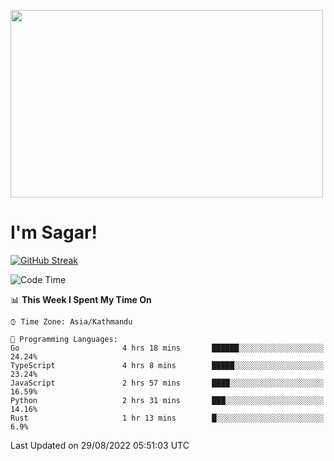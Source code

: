
<img src="https://media.giphy.com/media/3ornk57KwDXf81rjWM/giphy.gif" width="500" height="300" frameBorder="0" class="giphy-embed" allowFullScreen></img>

#   I'm Sagar!
[![GitHub Streak](https://github-readme-streak-stats.herokuapp.com/?user=sgr2848)](https://git.io/streak-stats)
<!--START_SECTION:waka-->
![Code Time](http://img.shields.io/badge/Code%20Time-2%2C765%20hrs%2049%20mins-blue)

📊 **This Week I Spent My Time On** 

```text
⌚︎ Time Zone: Asia/Kathmandu

💬 Programming Languages: 
Go                       4 hrs 18 mins       ██████░░░░░░░░░░░░░░░░░░░   24.24% 
TypeScript               4 hrs 8 mins        █████░░░░░░░░░░░░░░░░░░░░   23.24% 
JavaScript               2 hrs 57 mins       ████░░░░░░░░░░░░░░░░░░░░░   16.59% 
Python                   2 hrs 31 mins       ███░░░░░░░░░░░░░░░░░░░░░░   14.16% 
Rust                     1 hr 13 mins        █░░░░░░░░░░░░░░░░░░░░░░░░   6.9%

```


 Last Updated on 29/08/2022 05:51:03 UTC
<!--END_SECTION:waka-->
